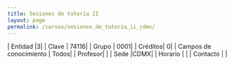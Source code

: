 ```yaml
---
title: Sesiones de tutoría II
layout: page
permalink: /cursos/sesiones_de_tutoria_ii_cdmx/
---
```


| Entidad |3|
| Clave | 74116|
| Grupo | 0001|
| Créditos| 0|
| Campos de conocimiento | Todos|
| Profesor| |
| Sede |CDMX|
| Horario | |
| Contacto | |
